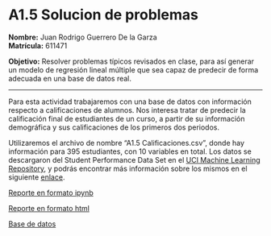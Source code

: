 # A1.5 Solucion de problemas

**Nombre:** Juan Rodrigo Guerrero De la Garza  
**Matrícula:** 611471  

**Objetivo:** Resolver problemas típicos revisados en clase, para así generar un modelo de regresión lineal múltiple que sea capaz de predecir de forma adecuada en una base de datos real.

---
Para esta actividad trabajaremos con una base de datos con información respecto a calificaciones de alumnos. Nos interesa tratar de predecir la
calificación final de estudiantes de un curso, a partir de su información demográfica y sus
calificaciones de los primeros dos periodos.

Utilizaremos el archivo de nombre “A1.5 Calificaciones.csv”, donde hay información
para 395 estudiantes, con 10 variables en total. Los datos se descargaron del Student
Performance Data Set en el [UCI Machine Learning Repository](https://archive.ics.uci.edu/dataset/320/student+performance), y podrás encontrar más
información sobre los mismos en el siguiente [enlace](http://www3.dsi.uminho.pt/pcortez/student.pdf).

<a href="././A1.5%20611471.ipynb" download>Reporte en formato ipynb</a>  

[Reporte en formato html](./A1.5%20611471.html) 

<a href="A1.5%20Calificaciones.csv" download>Base de datos</a>  
